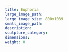 ```yaml
---
title: Euphoria
large_image_path:
large_image_size: 800x1039
small_image_path:
description:
sculpture_category:
dimensions:
weight: 0
---
```

